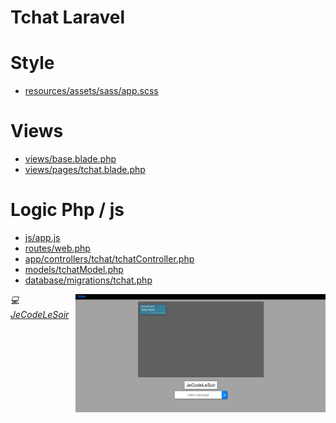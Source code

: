 # Tchat Laravel

# Style
- [resources/assets/sass/app.scss](https://github.com/JeCodeLeSoir/Tchat_laravel/tree/main/resources/assets/sass/app.scss)

# Views

- [views/base.blade.php](https://github.com/JeCodeLeSoir/Tchat_laravel/tree/main/resources/views/base.blade.php)
- [views/pages/tchat.blade.php](https://github.com/JeCodeLeSoir/Tchat_laravel/tree/main/resources/views/pages/tchat.blade.php)

# Logic Php / js

- [js/app.js](https://github.com/JeCodeLeSoir/Tchat_laravel/tree/main/public/js/app.js)
- [routes/web.php](https://github.com/JeCodeLeSoir/Tchat_laravel/tree/main/routes/web.php)
- [app/controllers/tchat/tchatController.php](https://github.com/JeCodeLeSoir/Tchat_laravel/blob/main/app/Http/Controllers/Tchat/TchatController.php)
- [models/tchatModel.php](https://github.com/JeCodeLeSoir/Tchat_laravel/blob/main/app/Http/Models/TchatModel.php)
- [database/migrations/tchat.php](https://github.com/JeCodeLeSoir/Tchat_laravel/tree/main/database/migrations/2021_06_22_122259_tchat.php)


<img src="https://github.com/JeCodeLeSoir/Tchat_laravel/blob/main/preview.PNG" width="400" height="auto" alt="preview" align="right">



*💻 [JeCodeLeSoir](https://github.com/JeCodeLeSoir/)*
